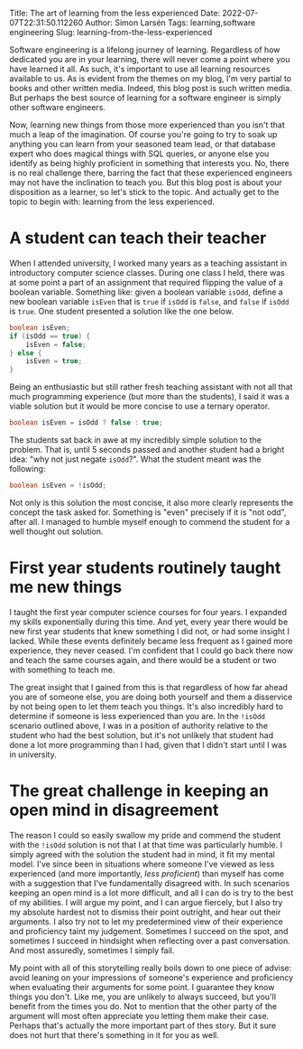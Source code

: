 Title: The art of learning from the less experienced
Date: 2022-07-07T22:31:50.112260
Author: Simon Larsén
Tags: learning,software engineering
Slug: learning-from-the-less-experienced

Software engineering is a lifelong journey of learning. Regardless of how
dedicated you are in your learning, there will never come a point where you
have learned it all. As such, it's important to use all learning resources
available to us. As is evident from the themes on my blog, I'm very partial to
books and other written media. Indeed, this blog post is such written media.
But perhaps the best source of learning for a software engineer is simply other
 software engineers.

Now, learning new things from those more experienced than you isn't that much a
leap of the imagination. Of course you're going to try to soak up anything you
can learn from your seasoned team lead, or that database expert who does magical
things with SQL queries, or anyone else you identify as being highly proficient
in something that interests you. No, there is no real challenge there, barring
the fact that these experienced engineers may not have the inclination to teach
you. But this blog post is about your disposition as a learner, so let's stick
to the topic. And actually get to the topic to begin with: learning from the
less experienced.

# A student can teach their teacher
When I attended university, I worked many years as a teaching assistant in
introductory computer science classes. During one class I held, there was at
some point a part of an assignment that required flipping the value of a
boolean variable. Something like: given a boolean variable `isOdd`, define a
new boolean variable `isEven` that is `true` if `isOdd` is `false`, and `false`
if `isOdd` is `true`. One student presented a solution like the one below.

```java
boolean isEven;
if (isOdd == true) {
    isEven = false;
} else {
    isEven = true;
}
```

Being an enthusiastic but still rather fresh teaching assistant with not all
that much programming experience (but more than the students), I said it was a
viable solution but it would be more concise to use a ternary operator.

```java
boolean isEven = isOdd ? false : true;
```

The students sat back in awe at my incredibly simple solution to the problem.
That is, until 5 seconds passed and another student had a bright idea: "why not
just negate `isOdd`?". What the student meant was the following:

```java
boolean isEven = !isOdd;
```

Not only is this solution the most concise, it also more clearly represents the
concept the task asked for. Something is "even" precisely if it is "not odd",
after all. I managed to humble myself enough to commend the student for a well
thought out solution.

# First year students routinely taught me new things
I taught the first year computer science courses for four years. I expanded my
skills exponentially during this time. And yet, every year there would be new
first year students that knew something I did not, or had some insight I
lacked. While these events definitely became less frequent as I gained more
experience, they never ceased. I'm confident that I could go back there now and
teach the same courses again, and there would be a student or two with
something to teach me.

The great insight that I gained from this is that regardless of how far ahead
you are of someone else, you are doing both yourself and them a disservice by
not being open to let them teach you things. It's also incredibly hard to
determine if someone is less experienced than you are. In the `!isOdd` scenario
outlined above, I was in a position of authority relative to the student who
had the best solution, but it's not unlikely that student had done a lot more
programming than I had, given that I didn't start until I was in university.

# The great challenge in keeping an open mind in disagreement
The reason I could so easily swallow my pride and commend the student with the
`!isOdd` solution is not that I at that time was particularly humble. I simply
agreed with the solution the student had in mind, it fit my mental model. I've
since been in situations where someone I've viewed as less experienced (and more
importantly, _less proficient_) than myself has come with a suggestion that I've
fundamentally disagreed with. In such scenarios keeping an open mind is a
lot more difficult, and all I can do is try to the best of my abilities. I will
argue my point, and I can argue fiercely, but I also try my absolute hardest not
to dismiss their point outright, and hear out their arguments. I also try not to
let my predetermined view of their experience and proficiency taint my
judgement. Sometimes I succeed on the spot, and sometimes I succeed in hindsight
when reflecting over a past conversation. And most assuredly, sometimes I
simply fail.

My point with all of this storytelling really boils down to one piece of advise:
avoid leaning on your impressions of someone's experience and proficiency when
evaluating their arguments for some point. I guarantee they know things you don't.
Like me, you are unlikely to always succeed, but you'll benefit from the times
you do. Not to mention that the other party of the argument will most often
appreciate you letting them make their case. Perhaps that's actually the more
important part of thes story. But it sure does not hurt that there's something
in it for you as well.
